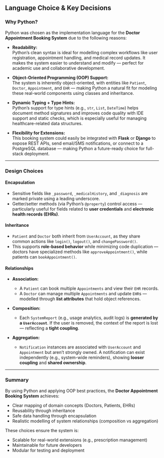 ## Language Choice & Key Decisions

### Why Python?

Python was chosen as the implementation language for the **Doctor Appointment Booking System** due to the following reasons:

- **Readability:**  
    Python’s clean syntax is ideal for modelling complex workflows like user registration, appointment handling, and medical record updates. It makes the system easier to understand and modify — perfect for academic use and collaborative development.

- **Object-Oriented Programming (OOP) Support:**  
    The system is inherently object-oriented, with entities like `Patient`, `Doctor`, `Appointment`, and `EHR` — making Python a natural fit for modeling these real-world components using classes and inheritance.

- **Dynamic Typing + Type Hints:**  
    Python’s support for type hints (e.g., `str`, `List`, `DateTime`) helps document method signatures and improves code quality with IDE support and static checks, which is especially useful for managing healthcare-related data structures.

- **Flexibility for Extensions:**  
    This booking system could easily be integrated with **Flask** or **Django** to expose REST APIs, send email/SMS notifications, or connect to a PostgreSQL database — making Python a future-ready choice for full-stack deployment.

---

### Design Choices

#### Encapsulation

- Sensitive fields like `_password`, `_medicalHistory`, and `_diagnosis` are marked private using a leading underscore.
- Getter/setter methods (via Python’s `@property`) control access — particularly useful for fields related to **user credentials** and **electronic health records (EHRs)**.

#### Inheritance

- `Patient` and `Doctor` both inherit from `UserAccount`, as they share common actions like `login()`, `logout()`, and `changePassword()`.
- This supports **role-based behavior** while minimizing code duplication — doctors have specialized methods like `approveAppointment()`, while patients can `bookAppointment()`.

#### Relationships

- **Association:**
    - A `Patient` can book multiple `Appointments` and view their `EHR` records.
    - A `Doctor` can manage multiple `Appointments` and update `EHR`s — modelled through **list attributes** that hold object references.

- **Composition:**
    - Each `SystemReport` (e.g., usage analytics, audit logs) is **generated by a `UserAccount`**. If the user is removed, the context of the report is lost — reflecting a **tight coupling**.

- **Aggregation:**
    - `Notification` instances are associated with `UserAccount` and `Appointment` but aren’t strongly owned. A notification can exist independently (e.g., system-wide reminders), showing **looser coupling** and **shared ownership**.

---

### Summary

By using Python and applying OOP best practices, the **Doctor Appointment Booking System** achieves:

- Clear mapping of domain concepts (Doctors, Patients, EHRs)
- Reusability through inheritance
- Safe data handling through encapsulation
- Realistic modelling of system relationships (composition vs aggregation)

These choices ensure the system is:

- Scalable for real-world extensions (e.g., prescription management)
- Maintainable for future developers
- Modular for testing and deployment
